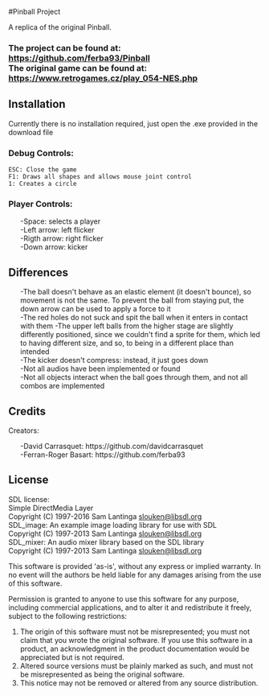 #Pinball Project

A replica of the original Pinball.

### The project can be found at: https://github.com/ferba93/Pinball <br>The original game can be found at: https://www.retrogames.cz/play_054-NES.php

## Installation

Currently there is no installation required, just open the .exe provided in the download file

### Debug Controls:<br>
	ESC: Close the game
	F1: Draws all shapes and allows mouse joint control
	1: Creates a circle

### Player Controls: <br>
<ul>-Space: selects a player<br>
-Left arrow: left flicker<br>
-Rigth arrow: right flicker<br>
-Down arrow: kicker
</ul>

## Differences

<ul>-The ball doesn't behave as an elastic element (it doesn't bounce), so movement is not the same. To prevent the ball from staying put, the down arrow can
be used to apply a force to it<br>
-The red holes do not suck and spit the ball when it enters in contact with them
-The upper left balls from the higher stage are slightly differently positioned, since we couldn't find a sprite for them,
which led to having different size, and so, to being in a different place than intended<br>
-The kicker doesn't compress: instead, it just goes down<br>
-Not all audios have been implemented or found<br>
-Not all objects interact when the ball goes through them, and not all combos are implemented<br>
</ul>

## Credits
Creators:<br>
<ul>-David Carrasquet: https://github.com/davidcarrasquet<br>
-Ferran-Roger Basart: https://github.com/ferba93
</ul>

## License

SDL license:<br>
Simple DirectMedia Layer<br>
Copyright (C) 1997-2016 Sam Lantinga <slouken@libsdl.org><br>
SDL_image:  An example image loading library for use with SDL<br>
Copyright (C) 1997-2013 Sam Lantinga <slouken@libsdl.org><br>
SDL_mixer:  An audio mixer library based on the SDL library<br>
Copyright (C) 1997-2013 Sam Lantinga <slouken@libsdl.org><br>

  
This software is provided 'as-is', without any express or implied
warranty.  In no event will the authors be held liable for any damages
arising from the use of this software.

Permission is granted to anyone to use this software for any purpose,
including commercial applications, and to alter it and redistribute it
freely, subject to the following restrictions:
  
1. The origin of this software must not be misrepresented; you must not
   claim that you wrote the original software. If you use this software
   in a product, an acknowledgment in the product documentation would be
   appreciated but is not required. 
2. Altered source versions must be plainly marked as such, and must not be
   misrepresented as being the original software.
3. This notice may not be removed or altered from any source distribution.

